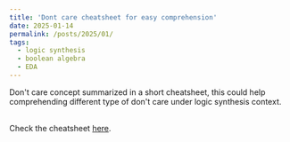 ```yaml
---
title: 'Dont care cheatsheet for easy comprehension'
date: 2025-01-14
permalink: /posts/2025/01/
tags:
  - logic synthesis
  - boolean algebra
  - EDA
---
```


Don't care concept summarized in a short cheatsheet, this could help comprehending different type of don't care under logic synthesis context.


<br/>Check the cheatsheet [here](../../../files/DONTCARE.pdf).

